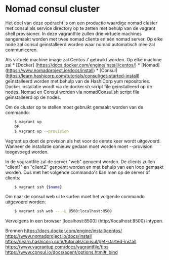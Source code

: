 # Nomad consul cluster

Het doel van deze opdracht is om een productie waardige nomad cluster met consul als service directory op te zetten met behulp van de vagrant shell provisioner.
In deze vagrantfile zullen drie virtuele machines aangemaakt worden met twee nomad clients en één nomad server. Op elke node zal consul geïnstalleerd worden waar nomad automatisch mee zal communiceren. 

Als virtuele machine image zal Centos 7 gebruikt worden.
Op elke machine zal 
	* [Docker] (https://docs.docker.com/engine/install/centos/) 
	* [Nomad] (https://www.nomadproject.io/docs/install)
	* [Consul] (https://learn.hashicorp.com/tutorials/consul/get-started-install)
geïnstalleerd worden met behulp van de HashiCorp yum repositories. 
Docker installatie wordt via de docker.sh script file geïnstalleerd op de nodes.
Nomad en Consul worden via nomadConsul.sh script file geïnstalleerd op de nodes.

Om de cluster op te stellen moet gebruikt gemaakt worden van de commando:

```bash
    $ vagrant up
    OF
    $ vagrant up --provision
```

Vagrant up doet de provision als het voor de eerste keer wordt uitgevoerd. Wanneer de installatie opnieuw gedaan moet worden moet --provision toegevoegd worden.

In de vagrantfile zal de server "web" genoemt worden. 
De clients zullen "client1" en "client2" genoemt worden en met behulp van een loop gemaakt worden. 
Dus met het volgende commando's kan men op de server of clients:

```bash
    $ vagrant ssh {$name}
```

Om naar de consul web ui te surfen moet het volgende commando uitgevoerd worden:

```bash
	$ vagrant ssh web -- -L 8500:localhost:8500
```
Vervolgens in een browser [localhost:8500] (http://localhost:8500) intypen.

Bronnen
https://docs.docker.com/engine/install/centos/
https://www.nomadproject.io/docs/install
https://learn.hashicorp.com/tutorials/consul/get-started-install
https://www.vagrantup.com/docs/vagrantfile/tips
https://www.consul.io/docs/agent/options.html#_bind

